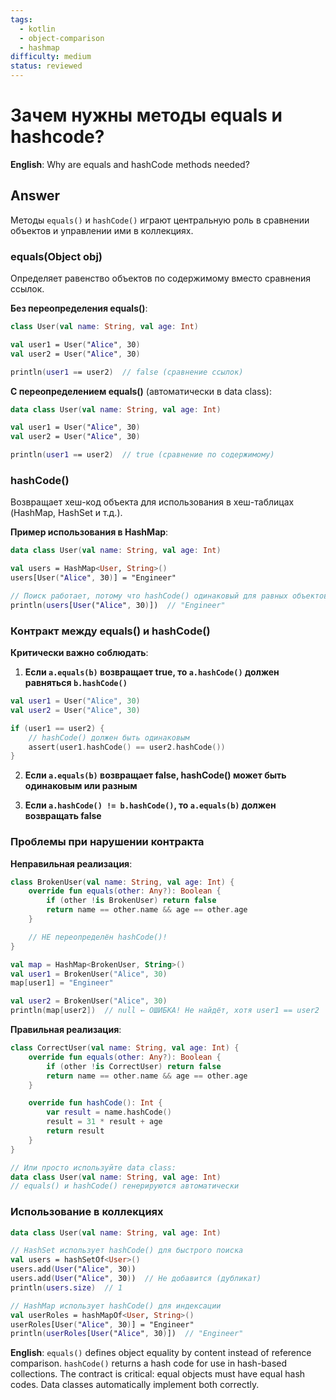 ```yaml
---
tags:
  - kotlin
  - object-comparison
  - hashmap
difficulty: medium
status: reviewed
---
```


# Зачем нужны методы equals и hashcode?

**English**: Why are equals and hashCode methods needed?

## Answer

Методы `equals()` и `hashCode()` играют центральную роль в сравнении объектов и управлении ими в коллекциях.

### equals(Object obj)

Определяет равенство объектов по содержимому вместо сравнения ссылок.

**Без переопределения equals()**:

```kotlin
class User(val name: String, val age: Int)

val user1 = User("Alice", 30)
val user2 = User("Alice", 30)

println(user1 == user2)  // false (сравнение ссылок)
```

**С переопределением equals()** (автоматически в data class):

```kotlin
data class User(val name: String, val age: Int)

val user1 = User("Alice", 30)
val user2 = User("Alice", 30)

println(user1 == user2)  // true (сравнение по содержимому)
```

### hashCode()

Возвращает хеш-код объекта для использования в хеш-таблицах (HashMap, HashSet и т.д.).

**Пример использования в HashMap**:

```kotlin
data class User(val name: String, val age: Int)

val users = HashMap<User, String>()
users[User("Alice", 30)] = "Engineer"

// Поиск работает, потому что hashCode() одинаковый для равных объектов
println(users[User("Alice", 30)])  // "Engineer"
```

### Контракт между equals() и hashCode()

**Критически важно соблюдать**:

1. **Если `a.equals(b)` возвращает true, то `a.hashCode()` должен равняться `b.hashCode()`**

```kotlin
val user1 = User("Alice", 30)
val user2 = User("Alice", 30)

if (user1 == user2) {
    // hashCode() должен быть одинаковым
    assert(user1.hashCode() == user2.hashCode())
}
```

2. **Если `a.equals(b)` возвращает false, hashCode() может быть одинаковым или разным**

3. **Если `a.hashCode() != b.hashCode()`, то `a.equals(b)` должен возвращать false**

### Проблемы при нарушении контракта

**Неправильная реализация**:

```kotlin
class BrokenUser(val name: String, val age: Int) {
    override fun equals(other: Any?): Boolean {
        if (other !is BrokenUser) return false
        return name == other.name && age == other.age
    }

    // НЕ переопределён hashCode()!
}

val map = HashMap<BrokenUser, String>()
val user1 = BrokenUser("Alice", 30)
map[user1] = "Engineer"

val user2 = BrokenUser("Alice", 30)
println(map[user2])  // null ← ОШИБКА! Не найдёт, хотя user1 == user2
```

**Правильная реализация**:

```kotlin
class CorrectUser(val name: String, val age: Int) {
    override fun equals(other: Any?): Boolean {
        if (other !is CorrectUser) return false
        return name == other.name && age == other.age
    }

    override fun hashCode(): Int {
        var result = name.hashCode()
        result = 31 * result + age
        return result
    }
}

// Или просто используйте data class:
data class User(val name: String, val age: Int)
// equals() и hashCode() генерируются автоматически
```

### Использование в коллекциях

```kotlin
data class User(val name: String, val age: Int)

// HashSet использует hashCode() для быстрого поиска
val users = hashSetOf<User>()
users.add(User("Alice", 30))
users.add(User("Alice", 30))  // Не добавится (дубликат)
println(users.size)  // 1

// HashMap использует hashCode() для индексации
val userRoles = hashMapOf<User, String>()
userRoles[User("Alice", 30)] = "Engineer"
println(userRoles[User("Alice", 30)])  // "Engineer"
```

**English**: `equals()` defines object equality by content instead of reference comparison. `hashCode()` returns a hash code for use in hash-based collections. The contract is critical: equal objects must have equal hash codes. Data classes automatically implement both correctly.
